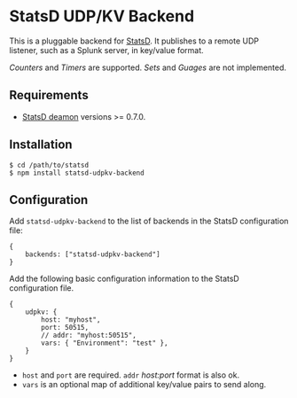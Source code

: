 # StatsD UDP/KV Backend

This is a pluggable backend for [StatsD](https://github.com/etsy/statsd). It publishes to a remote UDP listener, such as a Splunk server, in key/value format.

*Counters* and *Timers* are supported. *Sets* and *Guages* are not implemented.

## Requirements

* [StatsD deamon](https://npmjs.org/package/statsd) versions >= 0.7.0.

## Installation

    $ cd /path/to/statsd
    $ npm install statsd-udpkv-backend

## Configuration

Add `statsd-udpkv-backend` to the list of backends in the StatsD configuration file:

    {
        backends: ["statsd-udpkv-backend"]
    }

Add the following basic configuration information to the StatsD configuration file.

    {
        udpkv: {
            host: "myhost",
            port: 50515,
            // addr: "myhost:50515",
            vars: { "Environment": "test" },
        }
    }

- `host` and `port` are required. `addr` *host:port* format is also ok.
- `vars` is an optional map of additional key/value pairs to send along.
